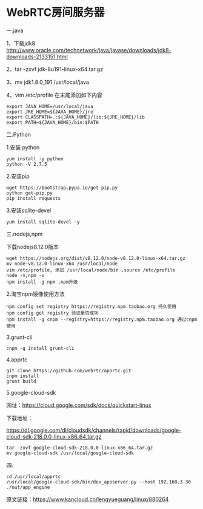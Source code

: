 # WebRTC房间服务器 #

一.java

1、下载jdk8 http://www.oracle.com/technetwork/java/javase/downloads/jdk8-downloads-2133151.html

2、tar -zxvf jdk-8u191-linux-x64.tar.gz

3、mv jdk1.8.0_191 /usr/local/java

4、vim /etc/profile 在末尾添加如下内容


    export JAVA_HOME=/usr/local/java
    export JRE_HOME=${JAVA_HOME}/jre
    export CLASSPATH=.:${JAVA_HOME}/lib:${JRE_HOME}/lib
    export PATH=${JAVA_HOME}/bin:$PATH


二.Python

1.安装 python

	yum install -y python
	python -V 2.7.5

2.安装pip

    wget https://bootstrap.pypa.io/get-pip.py
    python get-pip.py
    pip install requests

3.安装sqlite-devel

	yum install sqlite-devel -y

三.nodejs,npm

下载nodejs8.12.0版本

    wget https://nodejs.org/dist/v8.12.0/node-v8.12.0-linux-x64.tar.gz
    mv node-v8.12.0-linux-x64 /usr/local/node
    vim /etc/profile, 添加 /usr/local/node/bin ,source /etc/profile
    node -v,npm -v
    npm install -g npm ,npm升级

2.淘宝npm镜像使用方法

    npm config set registry https://registry.npm.taobao.org 持久使用
    npm config get registry 验证是否成功
    npm install -g cnpm --registry=https://registry.npm.taobao.org 通过cnpm使用

3.grunt-cli

	cnpm -g install grunt-cli

4.apprtc

    git clone https://github.com/webrtc/apprtc.git
    cnpm install
    grunt build

5.google-cloud-sdk

网址：https://cloud.google.com/sdk/docs/quickstart-linux

下载地址：

https://dl.google.com/dl/cloudsdk/channels/rapid/downloads/google-cloud-sdk-218.0.0-linux-x86_64.tar.gz

    tar -zxvf google-cloud-sdk-218.0.0-linux-x86_64.tar.gz
    mv google-cloud-sdk /usr/local/google-cloud-sdk

四.

    cd /usr/local/apprtc
    /usr/local/google-cloud-sdk/bin/dev_appserver.py --host 192.168.3.30 ./out/app_engine

原文链接：https://www.kancloud.cn/lengyueguang/linux/880264